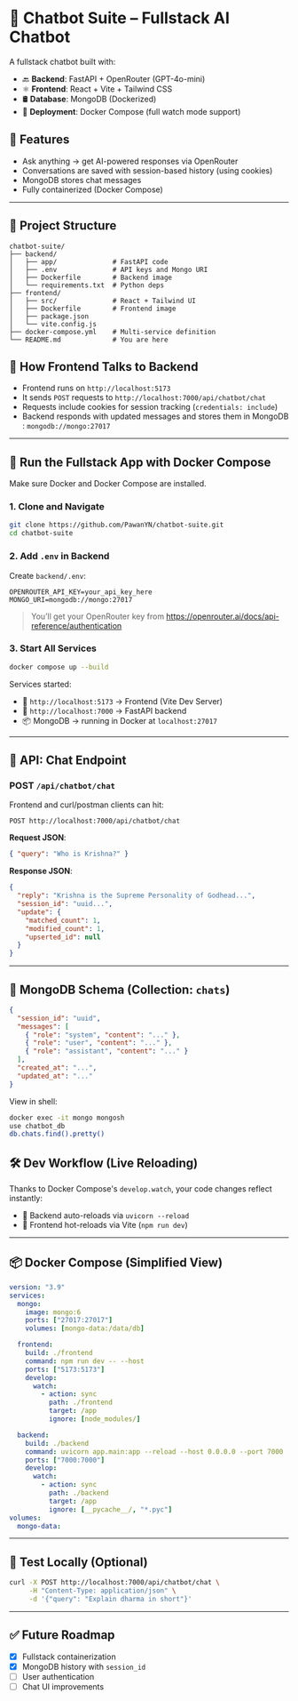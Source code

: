 # 🧠 Chatbot Suite – Fullstack AI Chatbot
A fullstack chatbot built with:

- 🔙 **Backend**: FastAPI + OpenRouter (GPT-4o-mini)
- ⚛️ **Frontend**: React + Vite + Tailwind CSS
- 🛢️ **Database**: MongoDB (Dockerized)
- 🐳 **Deployment**: Docker Compose (full watch mode support)

## 🚀 Features

- Ask anything → get AI-powered responses via OpenRouter
- Conversations are saved with session-based history (using cookies)
- MongoDB stores chat messages
- Fully containerized (Docker Compose)

---

## 📁 Project Structure

```
chatbot-suite/
├── backend/
│   ├── app/              # FastAPI code
│   ├── .env              # API keys and Mongo URI
│   ├── Dockerfile        # Backend image
│   └── requirements.txt  # Python deps
├── frontend/
│   ├── src/              # React + Tailwind UI
│   ├── Dockerfile        # Frontend image
│   ├── package.json
│   └── vite.config.js
├── docker-compose.yml    # Multi-service definition
└── README.md             # You are here
```

## 🔗 How Frontend Talks to Backend

- Frontend runs on `http://localhost:5173`
- It sends `POST` requests to `http://localhost:7000/api/chatbot/chat`
- Requests include cookies for session tracking (`credentials: include`)
- Backend responds with updated messages and stores them in MongoDB : `mongodb://mongo:27017`

---

## 🐋 Run the Fullstack App with Docker Compose

Make sure Docker and Docker Compose are installed.

### 1. Clone and Navigate

```bash
git clone https://github.com/PawanYN/chatbot-suite.git
cd chatbot-suite
```
### 2. Add `.env` in Backend

Create `backend/.env`:

```
OPENROUTER_API_KEY=your_api_key_here
MONGO_URI=mongodb://mongo:27017
```
> You’ll get your OpenRouter key from https://openrouter.ai/docs/api-reference/authentication

### 3. Start All Services

```bash
docker compose up --build
```

Services started:

- 🔁 `http://localhost:5173` → Frontend (Vite Dev Server)
- 🧠 `http://localhost:7000` → FastAPI backend
- 📦 MongoDB → running in Docker at `localhost:27017`

---

## 📡 API: Chat Endpoint

### POST `/api/chatbot/chat`

Frontend and curl/postman clients can hit:

```
POST http://localhost:7000/api/chatbot/chat
```

**Request JSON**:

```json
{ "query": "Who is Krishna?" }
```

**Response JSON**:

```json
{
  "reply": "Krishna is the Supreme Personality of Godhead...",
  "session_id": "uuid...",
  "update": {
    "matched_count": 1,
    "modified_count": 1,
    "upserted_id": null
  }
}
```

---

## 🧠 MongoDB Schema (Collection: `chats`)

```json
{
  "session_id": "uuid",
  "messages": [
    { "role": "system", "content": "..." },
    { "role": "user", "content": "..." },
    { "role": "assistant", "content": "..." }
  ],
  "created_at": "...",
  "updated_at": "..."
}
```
View in shell:

```bash
docker exec -it mongo mongosh
use chatbot_db
db.chats.find().pretty()
```

## 🛠️ Dev Workflow (Live Reloading)

Thanks to Docker Compose's `develop.watch`, your code changes reflect instantly:

- 🔄 Backend auto-reloads via `uvicorn --reload`
- 🔄 Frontend hot-reloads via Vite (`npm run dev`)

---


## 📦 Docker Compose (Simplified View)

```yaml
version: "3.9"
services:
  mongo:
    image: mongo:6
    ports: ["27017:27017"]
    volumes: [mongo-data:/data/db]

  frontend:
    build: ./frontend
    command: npm run dev -- --host
    ports: ["5173:5173"]
    develop:
      watch:
        - action: sync
          path: ./frontend
          target: /app
          ignore: [node_modules/]

  backend:
    build: ./backend
    command: uvicorn app.main:app --reload --host 0.0.0.0 --port 7000
    ports: ["7000:7000"]
    develop:
      watch:
        - action: sync
          path: ./backend
          target: /app
          ignore: [__pycache__/, "*.pyc"]
volumes:
  mongo-data:
```
---

## 🧪 Test Locally (Optional)

```bash
curl -X POST http://localhost:7000/api/chatbot/chat \
     -H "Content-Type: application/json" \
     -d '{"query": "Explain dharma in short"}'
```

---

## ✅ Future Roadmap

- [x] Fullstack containerization
- [x] MongoDB history with `session_id`
- [ ] User authentication
- [ ] Chat UI improvements